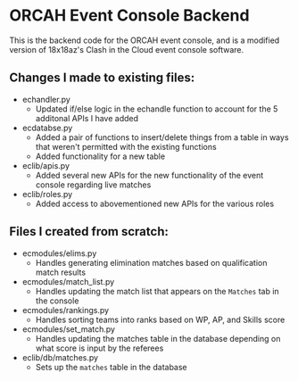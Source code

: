 # ORCAH Event Console Backend

This is the backend code for the ORCAH event console, and is a modified version of 18x18az's Clash in the Cloud event console software. 

## Changes I made to existing files:

 - echandler.py  
   - Updated if/else logic in the echandle function to account for the 5 additonal APIs I have added
 - ecdatabse.py
   - Added a pair of functions to insert/delete things from a table in ways that weren't permitted with the existing functions
   - Added functionality for a new table
 - eclib/apis.py
   - Added several new APIs for the new functionality of the event console regarding live matches
 - eclib/roles.py
   - Added access to abovementioned new APIs for the various roles
  
  
## Files I created from scratch:
  
- ecmodules/elims.py
  - Handles generating elimination matches based on qualification match results
- ecmodules/match_list.py
  - Handles updating the match list that appears on the `Matches` tab in the console
- ecmodules/rankings.py
  - Handles sorting teams into ranks based on WP, AP, and Skills score
- ecmodules/set_match.py
  - Handles updating the matches table in the database depending on what score is input by the referees
- eclib/db/matches.py
  - Sets up the `matches` table in the database



   

